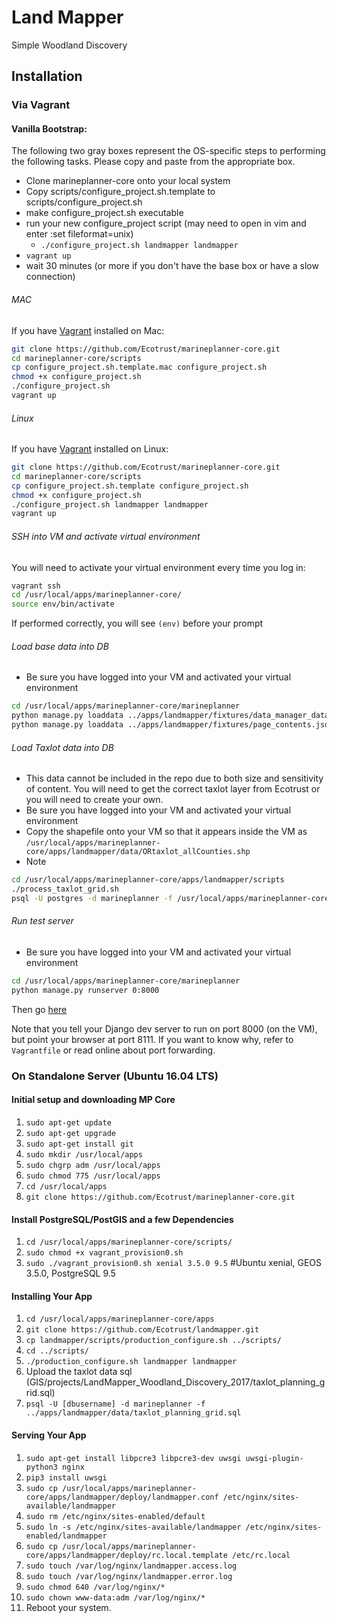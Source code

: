 # Land Mapper

Simple Woodland Discovery

## Installation
### Via Vagrant
#### Vanilla Bootstrap:
The following two gray boxes represent the OS-specific steps to performing the following tasks. Please copy and paste from the appropriate box.
* Clone marineplanner-core onto your local system
* Copy scripts/configure_project.sh.template to scripts/configure_project.sh
* make configure_project.sh executable
* run your new configure_project script (may need to open in vim and enter :set fileformat=unix)
  * `./configure_project.sh landmapper landmapper`
* `vagrant up`
* wait 30 minutes (or more if you don't have the base box or have a slow connection)

###### MAC
If you have [Vagrant](https://www.vagrantup.com/downloads.html) installed on Mac:
```bash
git clone https://github.com/Ecotrust/marineplanner-core.git
cd marineplanner-core/scripts
cp configure_project.sh.template.mac configure_project.sh
chmod +x configure_project.sh
./configure_project.sh
vagrant up
```

###### Linux
If you have [Vagrant](https://www.vagrantup.com/downloads.html) installed on Linux:
```bash
git clone https://github.com/Ecotrust/marineplanner-core.git
cd marineplanner-core/scripts
cp configure_project.sh.template configure_project.sh
chmod +x configure_project.sh
./configure_project.sh landmapper landmapper
vagrant up
```

###### SSH into VM and activate virtual environment
You will need to activate your virtual environment every time you log in:
```bash
vagrant ssh
cd /usr/local/apps/marineplanner-core/
source env/bin/activate
```
If performed correctly, you will see `(env)` before your prompt

###### Load base data into DB
* Be sure you have logged into your VM and activated your virtual environment
```bash
cd /usr/local/apps/marineplanner-core/marineplanner
python manage.py loaddata ../apps/landmapper/fixtures/data_manager_data.json
python manage.py loaddata ../apps/landmapper/fixtures/page_contents.json
```

###### Load Taxlot data into DB
* This data cannot be included in the repo due to both size and sensitivity of content. You will need to get the correct taxlot layer from Ecotrust or you will need to create your own.
* Be sure you have logged into your VM and activated your virtual environment
* Copy the shapefile onto your VM so that it appears inside the VM as `/usr/local/apps/marineplanner-core/apps/landmapper/data/ORtaxlot_allCounties.shp`
* Note
```bash
cd /usr/local/apps/marineplanner-core/apps/landmapper/scripts
./process_taxlot_grid.sh
psql -U postgres -d marineplanner -f /usr/local/apps/marineplanner-core/apps/landmapper/data/OR_TAXLOTS.sql
```

###### Run test server
* Be sure you have logged into your VM and activated your virtual environment
```bash
cd /usr/local/apps/marineplanner-core/marineplanner
python manage.py runserver 0:8000
```
Then go [here](http://localhost:8111/visualize)

Note that you tell your Django dev server to run on port 8000 (on the VM), but point your browser at port 8111. If you want to know why, refer to `Vagrantfile` or read online about port forwarding.


### On Standalone Server (Ubuntu 16.04 LTS)
#### Initial setup and downloading MP Core
1. `sudo apt-get update`
2. `sudo apt-get upgrade`
3. `sudo apt-get install git`
4. `sudo mkdir /usr/local/apps`
5. `sudo chgrp adm /usr/local/apps`
6. `sudo chmod 775 /usr/local/apps`
7. `cd /usr/local/apps`
8. `git clone https://github.com/Ecotrust/marineplanner-core.git`

#### Install PostgreSQL/PostGIS and a few Dependencies
1. `cd /usr/local/apps/marineplanner-core/scripts/`
2. `sudo chmod +x vagrant_provision0.sh`
3. `sudo ./vagrant_provision0.sh xenial 3.5.0 9.5` #Ubuntu xenial, GEOS 3.5.0, PostgreSQL 9.5

#### Installing Your App
1. `cd /usr/local/apps/marineplanner-core/apps`
2. `git clone https://github.com/Ecotrust/landmapper.git`
3. `cp landmapper/scripts/production_configure.sh ../scripts/`
4. `cd ../scripts/`
5. `./production_configure.sh landmapper landmapper`
6. Upload the taxlot data sql (GIS/projects/LandMapper_Woodland_Discovery_2017/taxlot_planning_grid.sql)
7. `psql -U [dbusername] -d marineplanner -f ../apps/landmapper/data/taxlot_planning_grid.sql`

#### Serving Your App
1. `sudo apt-get install libpcre3 libpcre3-dev uwsgi uwsgi-plugin-python3 nginx`
2. `pip3 install uwsgi`
3. `sudo cp /usr/local/apps/marineplanner-core/apps/landmapper/deploy/landmapper.conf /etc/nginx/sites-available/landmapper`
4. `sudo rm /etc/nginx/sites-enabled/default`
5. `sudo ln -s /etc/nginx/sites-available/landmapper /etc/nginx/sites-enabled/landmapper`
6. `sudo cp /usr/local/apps/marineplanner-core/apps/landmapper/deploy/rc.local.template /etc/rc.local`
7. `sudo touch /var/log/nginx/landmapper.access.log`
8. `sudo touch /var/log/nginx/landmapper.error.log`
9. `sudo chmod 640 /var/log/nginx/*`
10. `sudo chown www-data:adm /var/log/nginx/*`
11. Reboot your system.
